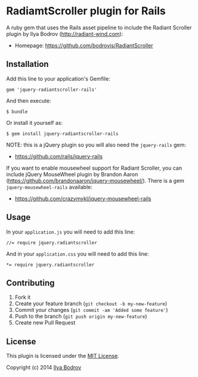 # RadiamtScroller plugin for Rails

A ruby gem that uses the Rails asset pipeline to include the Radiant Scroller plugin by Ilya Bodrov
 (http://radiant-wind.com):

* Homepage: https://github.com/bodrovis/RadiantScroller

## Installation

Add this line to your application's Gemfile:

    gem 'jquery-radiantscroller-rails'

And then execute:

    $ bundle

Or install it yourself as:

    $ gem install jquery-radiantscroller-rails

NOTE: this is a jQuery plugin so you will also need the `jquery-rails` gem:

* https://github.com/rails/jquery-rails

If you want to enable mousewheel support for Radiant Scroller, you can include jQuery MouseWheel plugin by Brandon Aaron
(https://github.com/brandonaaron/jquery-mousewheel/). There is a gem `jquery-mousewheel-rails` available:

* https://github.com/crazymykl/jquery-mousewheel-rails

## Usage

In your `application.js` you will need to add this line:

    //= require jquery.radiantscroller
   
And in your `application.css` you will need to add this line:

    *= require jquery.radiantscroller

## Contributing

1. Fork it
2. Create your feature branch (`git checkout -b my-new-feature`)
3. Commit your changes (`git commit -am 'Added some feature'`)
4. Push to the branch (`git push origin my-new-feature`)
5. Create new Pull Request

## License

This plugin is licensed under the [MIT License](https://github.com/bodrovis/jquery-radiantscroller-rails/blob/master/LICENSE.txt).

Copyright (c) 2014 [Ilya Bodrov](http://radiant-wind.com)
